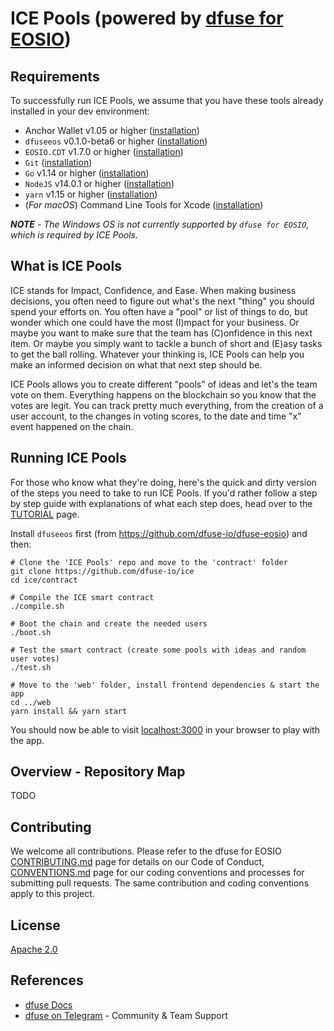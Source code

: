 # ICE Pools (powered by [dfuse for EOSIO](https://github.com/dfuse-io/dfuse-eosio))

## Requirements

To successfully run ICE Pools, we assume that you have these tools already installed in your dev environment:

* Anchor Wallet v1.05 or higher ([installation](https://github.com/greymass/anchor))
* `dfuseeos` v0.1.0-beta6 or higher ([installation](https://github.com/dfuse-io/dfuse-eosio))
* `EOSIO.CDT` v1.7.0 or higher ([installation](https://github.com/EOSIO/eosio.cdt#binary-releases))
* `Git` ([installation](https://git-scm.com/book/en/v2/Getting-Started-Installing-Git))
* `Go` v1.14 or higher ([installation](https://golang.org/doc/install#install))
* `NodeJS` v14.0.1 or higher ([installation](https://nodejs.org/en/download/package-manager/))
* `yarn` v1.15 or higher ([installation](https://classic.yarnpkg.com/en/docs/install))
* (_For macOS_) Command Line Tools for Xcode ([installation](https://developer.apple.com/downloads/))

_**NOTE** - The Windows OS is not currently supported by `dfuse for EOSIO`, which is required by ICE Pools._

## What is ICE Pools

ICE stands for Impact, Confidence, and Ease. When making business decisions, you often need to figure out what's the next "thing" you should spend your efforts on. You often have a "pool" or list of things to do, but wonder which one could have the most (I)mpact for your business. Or maybe you want to make sure that the team has (C)onfidence in this next item. Or maybe you simply want to tackle a bunch of short and (E)asy tasks to get the ball rolling. Whatever your thinking is, ICE Pools can help you make an informed decision on what that next step should be.

ICE Pools allows you to create different "pools" of ideas and let's the team vote on them. Everything happens on the blockchain so you know that the votes are legit. You can track pretty much everything, from the creation of a user account, to the changes in voting scores, to the date and time "x" event happened on the chain.

## Running ICE Pools

For those who know what they're doing, here's the quick and dirty version of the steps you need to take to run ICE Pools. If you'd rather follow a step by step guide with explanations of what each step does, head over to the [TUTORIAL](TUTORIAL.md) page.

Install `dfuseeos` first (from https://github.com/dfuse-io/dfuse-eosio) and then:

```
# Clone the 'ICE Pools' repo and move to the 'contract' folder
git clone https://github.com/dfuse-io/ice
cd ice/contract

# Compile the ICE smart contract
./compile.sh
   
# Boot the chain and create the needed users
./boot.sh

# Test the smart contract (create some pools with ideas and random user votes)
./test.sh

# Move to the 'web' folder, install frontend dependencies & start the app
cd ../web
yarn install && yarn start
```

You should now be able to visit [localhost:3000](localhost:3000) in your browser to play with the app.

## Overview - Repository Map

TODO

## Contributing

We welcome all contributions. Please refer to the dfuse for EOSIO [CONTRIBUTING.md](../../../dfuse-eosio/CONTRIBUTING.md) page for details on our Code of Conduct, [CONVENTIONS.md](../../../dfuse-eosio/CONVENTIONS.md) page for our coding conventions and processes for submitting pull requests. The same contribution and coding conventions apply to this project.

## License

[Apache 2.0](LICENSE)

## References

- [dfuse Docs](https://docs.dfuse.io)
- [dfuse on Telegram](https://t.me/dfuseAPI) - Community & Team Support
